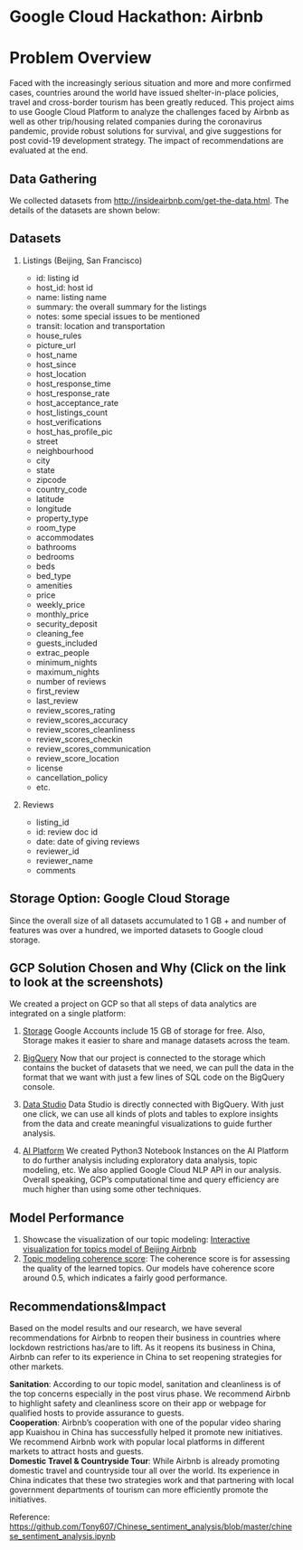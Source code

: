 # Google Cloud Hackathon: Airbnb
# Problem Overview
Faced with the increasingly serious situation and more and more confirmed cases, countries around the world have issued shelter-in-place policies, travel and cross-border tourism has been greatly reduced. 
This project aims to use Google Cloud Platform to analyze the challenges faced by Airbnb as well as other trip/housing related companies during the coronavirus pandemic, provide robust solutions for survival, and give suggestions for post covid-19 development strategy. The impact of recommendations are evaluated at the end.

## Data Gathering
We collected datasets from http://insideairbnb.com/get-the-data.html. The details of the datasets are shown below:

## Datasets
1. Listings (Beijing, San Francisco)
   - id: listing id
   - host_id: host id
   - name: listing name 
   - summary: the overall summary for the listings
   - notes: some special issues to be mentioned
   - transit: location and transportation
   - house_rules
   - picture_url
   - host_name
   - host_since
   - host_location
   - host_response_time
   - host_response_rate
   - host_acceptance_rate
   - host_listings_count
   - host_verifications
   - host_has_profile_pic
   - street
   - neighbourhood
   - city
   - state
   - zipcode
   - country_code
   - latitude
   - longitude
   - property_type
   - room_type
   - accommodates
   - bathrooms
   - bedrooms
   - beds
   - bed_type
   - amenities
   - price
   - weekly_price
   - monthly_price
   - security_deposit
   - cleaning_fee
   - guests_included
   - extrac_people
   - minimum_nights
   - maximum_nights
   - number of reviews
   - first_review
   - last_review
   - review_scores_rating
   - review_scores_accuracy
   - review_scores_cleanliness
   - review_scores_checkin
   - review_scores_communication
   - review_score_location
   - license
   - cancellation_policy
   - etc.
   
2. Reviews 
   - listing_id
   - id: review doc id
   - date: date of giving reviews
   - reviewer_id
   - reviewer_name
   - comments

## Storage Option: Google Cloud Storage
Since the overall size of all datasets accumulated to 1 GB + and number of features was over a hundred, we imported datasets to Google cloud storage.

## GCP Solution Chosen and Why (**Click on the link to look at the screenshots**)
We created a project on GCP so that all steps of data analytics are integrated on a single platform: 
1. [Storage](https://github.com/boyasun/Google-Cloud-Hackathon-Airbnb/blob/master/docs/storage.png)
Google Accounts include 15 GB of storage for free. Also, Storage makes it easier to share and manage datasets across the team.

2. [BigQuery](https://github.com/Freiheit77/Google-Cloud-Hackathon-Airbnb/blob/master/docs/bigquery.png)
Now that our project is connected to the storage which contains the bucket of datasets that we need, we can pull the data in the format that we want with just a few lines of SQL code on the BigQuery console. 

3. [Data Studio](https://github.com/Freiheit77/Google-Cloud-Hackathon-Airbnb/blob/master/docs/beijing.png)
Data Studio is directly connected with BigQuery. With just one click, we can use all kinds of plots and tables to explore insights from the data and create meaningful visualizations to guide further analysis.

4. [AI Platform](https://github.com/Freiheit77/Google-Cloud-Hackathon-Airbnb/blob/r/docs/AI%20platform.png)
We created Python3 Notebook Instances on the AI Platform to do further analysis including exploratory data analysis, topic modeling, etc. We also applied Google Cloud NLP API in our analysis. Overall speaking, GCP’s computational time and query efficiency are much higher than using some other techniques. 

## Model Performance
1. Showcase the visualization of our topic modeling: [Interactive visualization for topics model of Beijing Airbnb](https://freiheit77.github.io/Google-Cloud-Hackathon-Airbnb/beijing_vis.html)<br>
2. [Topic modeling coherence score](https://github.com/boyasun/Google-Cloud-Hackathon-Airbnb/blob/master/docs/modelperformance.png): The coherence score is for assessing the quality of the learned topics. Our models have coherence score around 0.5, which indicates a fairly good performance. 


## Recommendations&Impact
Based on the model results and our research, we have several recommendations for Airbnb to reopen their business in countries where lockdown restrictions has/are to lift. As it reopens its business in China, Airbnb can refer to its experience in China to set reopening strategies for other markets.

**Sanitation**: According to our topic model, sanitation and cleanliness is of the top concerns especially in the post virus phase. We recommend Airbnb to highlight safety and cleanliness score on their app or webpage for qualified hosts to provide assurance to guests. <br>
**Cooperation**: Airbnb’s cooperation with one of the popular video sharing app Kuaishou in China has successfully helped it promote new initiatives. We recommend Airbnb work with popular local platforms in different markets to attract hosts and guests. <br>
**Domestic Travel & Countryside Tour**: While Airbnb is already promoting domestic travel and countryside tour all over the world. Its experience in China indicates that these two strategies work and that partnering with local government departments of tourism can more efficiently promote the initiatives.   




Reference:
https://github.com/Tony607/Chinese_sentiment_analysis/blob/master/chinese_sentiment_analysis.ipynb
